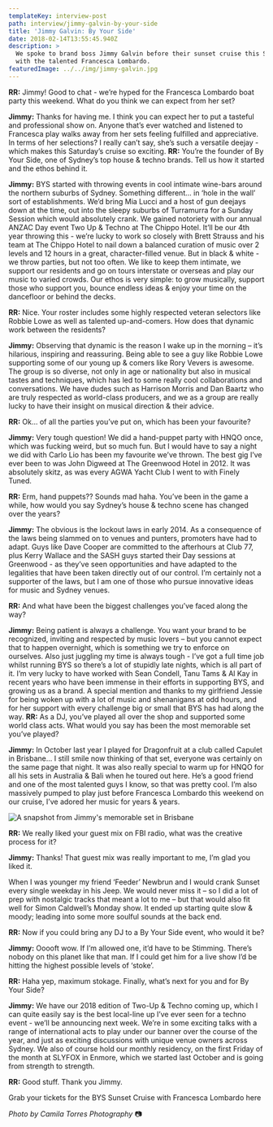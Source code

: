 ```yaml
---
templateKey: interview-post
path: interview/jimmy-galvin-by-your-side
title: 'Jimmy Galvin: By Your Side'
date: 2018-02-14T13:55:45.940Z
description: >
  We spoke to brand boss Jimmy Galvin before their sunset cruise this Saturday
  with the talented Francesca Lombardo. 
featuredImage: ../../img/jimmy-galvin.jpg
---
```

**RR:** Jimmy! Good to chat - we’re hyped for the Francesca Lombardo boat party this weekend. What do you think we can expect from her set?

**Jimmy:** Thanks for having me. I think you can expect her to put a tasteful and professional show on. Anyone that’s ever watched and listened to Francesca play walks away from her sets feeling fulfilled and appreciative. In terms of her selections? I really can’t say, she’s such a versatile deejay - which makes this Saturday’s cruise so exciting.
**RR:** You’re the founder of By Your Side, one of Sydney’s top house & techno brands. Tell us how it started and the ethos behind it.

**Jimmy:** BYS started with throwing events in cool intimate wine-bars around the northern suburbs of Sydney. Something different... in ‘hole in the wall’ sort of establishments. We’d bring Mia Lucci and a host of gun deejays down at the time, out into the sleepy suburbs of Turramurra for a Sunday Session which would absolutely crank. We gained notoriety with our annual ANZAC Day event Two Up & Techno at The Chippo Hotel. It’ll be our 4th year throwing this - we’re lucky to work so closely with Brett Strauss and his team at The Chippo Hotel to nail down a balanced curation of music over 2 levels and 12 hours in a great, character-filled venue. But in black & white - we throw parties, but not too often. We like to keep them intimate, we support our residents and go on tours interstate or overseas and play our music to varied crowds. Our ethos is very simple: to grow musically, support those who support you, bounce endless ideas & enjoy your time on the dancefloor or behind the decks.

**RR:** Nice. Your roster includes some highly respected veteran selectors like Robbie Lowe as well as talented up-and-comers. How does that dynamic work between the residents?

**Jimmy:** Observing that dynamic is the reason I wake up in the morning – it’s hilarious, inspiring and reassuring. Being able to see a guy like Robbie Lowe supporting some of our young up & comers like Rory Vevers is awesome. The group is so diverse, not only in age or nationality but also in musical tastes and techniques, which has led to some really cool collaborations and conversations. We have dudes such as Harrison Morris and Dan Baartz who are truly respected as world-class producers, and we as a group are really lucky to have their insight on musical direction & their advice.

**RR:** Ok... of all the parties you’ve put on, which has been your favourite?

**Jimmy:** Very tough question! We did a hand-puppet party with HNQO once, which was fucking weird, but so much fun. But I would have to say a night we did with Carlo Lio has been my favourite we’ve thrown. The best gig I’ve ever been to was John Digweed at The Greenwood Hotel in 2012. It was absolutely skitz, as was every AGWA Yacht Club I went to with Finely Tuned.

**RR:** Erm, hand puppets?? Sounds mad haha. You’ve been in the game a while, how would you say Sydney’s house & techno scene has changed over the years?

**Jimmy:** The obvious is the lockout laws in early 2014. As a consequence of the laws being slammed on to venues and punters, promoters have had to adapt. Guys like Dave Cooper are committed to the afterhours at Club 77, plus Kerry Wallace and the SASH guys started their Day sessions at Greenwood - as they’ve seen opportunities and have adapted to the legalities that have been taken directly out of our control. I’m certainly not a supporter of the laws, but I am one of those who pursue innovative ideas for music and Sydney venues.

**RR:** And what have been the biggest challenges you’ve faced along the way?

**Jimmy:** Being patient is always a challenge. You want your brand to be recognized, inviting and respected by music lovers – but you cannot expect that to happen overnight, which is something we try to enforce on ourselves. Also just juggling my time is always tough - I’ve got a full time job whilst running BYS so there’s a lot of stupidly late nights, which is all part of it. I’m very lucky to have worked with Sean Condell, Tanu Tams & Al Kay in recent years who have been immense in their efforts in supporting BYS, and growing us as a brand. A special mention and thanks to my girlfriend Jessie for being woken up with a lot of music and shenanigans at odd hours, and for her support with every challenge big or small that BYS has had along the way.
**RR:** As a DJ, you’ve played all over the shop and supported some world class acts. What would you say has been the most memorable set you’ve played?

**Jimmy:** In October last year I played for Dragonfruit at a club called Capulet in Brisbane... I still smile now thinking of that set, everyone was certainly on the same page that night. It was also really special to warm up for HNQO for all his sets in Australia & Bali when he toured out here. He’s a good friend and one of the most talented guys I know, so that was pretty cool. I’m also massively pumped to play just before Francesca Lombardo this weekend on our cruise, I’ve adored her music for years & years.

![A snapshot from Jimmy's memorable set in Brisbane](/img/jimmy-galvin-melbourne-set.jpg)

**RR:** We really liked your guest mix on FBI radio, what was the creative process for it?

**Jimmy:** Thanks! That guest mix was really important to me, I’m glad you liked it.

When I was younger my friend ‘Feeder’ Newbrun and I would crank Sunset every single weekday in his Jeep. We would never miss it – so I did a lot of prep with nostalgic tracks that meant a lot to me – but that would also fit well for Simon Caldwell’s Monday show. It ended up starting quite slow & moody; leading into some more soulful sounds at the back end.

**RR:** Now if you could bring any DJ to a By Your Side event, who would it be?

**Jimmy:** Ooooft wow. If I’m allowed one, it’d have to be Stimming. There’s nobody on this planet like that man. If I could get him for a live show I’d be hitting the highest possible levels of ‘stoke’.

**RR:** Haha yep, maximum stokage. Finally, what’s next for you and for By Your Side?

**Jimmy:** We have our 2018 edition of Two-Up & Techno coming up, which I can quite easily say is the best local-line up I’ve ever seen for a techno event - we’ll be announcing next week. We’re in some exciting talks with a range of international acts to play under our banner over the course of the year, and just as exciting discussions with unique venue owners across Sydney. We also of course hold our monthly residency, on the first Friday of the month at SLYFOX in Enmore, which we started last October and is going from strength to strength.

**RR:** Good stuff. Thank you Jimmy.

Grab your tickets for the BYS Sunset Cruise with Francesca Lombardo here

_Photo by Camila Torres Photography_ 📷
